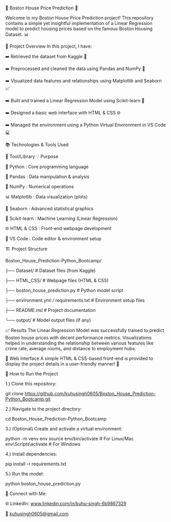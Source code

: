 🏡 Boston House Price Prediction 🧮

Welcome to my Boston House Price Prediction project! This repository contains a simple yet insightful implementation of a Linear Regression model to predict housing prices based on the famous Boston Housing Dataset. 📊

🚀 Project Overview
In this project, I have:

➡️ Retrieved the dataset from Kaggle 📂

➡️ Preprocessed and cleaned the data using Pandas and NumPy 🧹

➡️ Visualized data features and relationships using Matplotlib and Seaborn 📈

➡️ Built and trained a Linear Regression Model using Scikit-learn 🤖

➡️ Designed a basic web interface with HTML & CSS 🌐

➡️ Managed the environment using a Python Virtual Environment in VS Code 💻


📚 Technologies & Tools Used

🔧 Tool/Library	   💡 Purpose

🐍 Python : Core programming language

🐼	Pandas : Data manipulation & analysis

🔢 NumPy : 	Numerical operations

📊 Matplotlib : 	Data visualization (plots)

🎨 Seaborn :	Advanced statistical graphics

🤖 Scikit-learn : 	Machine Learning (Linear Regression)

🌐 HTML & CSS : 	Front-end webpage development

📝 VS Code : 	Code editor & environment setup

🏗️ Project Structure

Boston_House_Prediction-Python_Bootcamp/


├── Dataset/                 # Dataset files (from Kaggle)

├── HTML_CSS/                # Webpage files (HTML & CSS)

├── boston_house_prediction.py  # Python model script

├── environment.yml / requirements.txt  # Environment setup files

├── README.md               # Project documentation

└── output/                 # Model output files (if any)

📈 Results
The Linear Regression Model was successfully trained to predict Boston house prices with decent performance metrics. Visualizations helped in understanding the relationship between various features like crime rate, average rooms, and distance to employment hubs.

🎨 Web Interface
A simple HTML & CSS-based front-end is provided to display the project details in a user-friendly manner! 🌟

📝 How to Run the Project

1.) Clone this repository:

git clone https://github.com/kuhusingh0605/Boston_House_Prediction-Python_Bootcamp.git

2.) Navigate to the project directory:

cd Boston_House_Prediction-Python_Bootcamp

3.) (Optional) Create and activate a virtual environment:

python -m venv env
source env/bin/activate   # For Linux/Mac
env\Scripts\activate      # For Windows

4.) Install dependencies:

pip install -r requirements.txt

5.) Run the model:

python boston_house_prediction.py

🔗 Connect with Me: 

🌐 LinkedIn: www.linkedin.com/in/kuhu-singh-6b9867329

📧 kuhusingh0605@gmail.com
